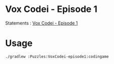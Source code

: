 # Vox Codei - Episode 1

Statements : [Vox Codei - Episode 1](https://www.codingame.com/training/hard/vox-codei-episode-1)

# Usage 

```bash
./gradlew :Puzzles:VoxCodei-episode1:codingame
```